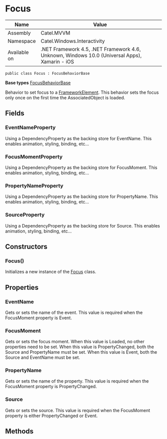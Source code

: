 

# Focus

Name|Value
---|---
Assembly|Catel.MVVM
Namespace|Catel.Windows.Interactivity
Available on|.NET Framework 4.5, .NET Framework 4.6, Unknown, Windows 10.0 (Universal Apps), Xamarin - iOS

```
public class Focus : FocusBehaviorBase
```

**Base types**
[FocusBehaviorBase](/Catel.MVVM\Catel\Windows\Interactivity\FocusBehaviorBase.md)


Behavior to set focus to a [FrameworkElement](#). This behavior sets the focus only once on the first time the AssociatedObject is loaded.



## Fields

### EventNameProperty

Using a DependencyProperty as the backing store for EventName. This enables animation, styling, binding, etc...



### FocusMomentProperty

Using a DependencyProperty as the backing store for FocusMoment. This enables animation, styling, binding, etc...



### PropertyNameProperty

Using a DependencyProperty as the backing store for PropertyName. This enables animation, styling, binding, etc...



### SourceProperty

Using a DependencyProperty as the backing store for Source. This enables animation, styling, binding, etc...



## Constructors

### Focus()

Initializes a new instance of the [Focus](#) class.



## Properties

### EventName

Gets or sets the name of the event. This value is required when the FocusMoment property is Event.



### FocusMoment

Gets or sets the focus moment. When this value is Loaded, no other properties need to be set. When this value is PropertyChanged, both the Source and PropertyName must be set. When this value is Event, both the Source and EventName must be set.



### PropertyName

Gets or sets the name of the property. This value is required when the FocusMoment property is PropertyChanged.



### Source

Gets or sets the source. This value is required when the FocusMoment property is either PropertyChanged or Event.



## Methods

